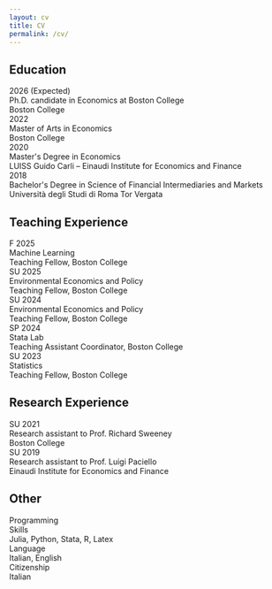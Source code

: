 ```yaml
---
layout: cv
title: CV
permalink: /cv/
---
```



<div class="cv-card" id="education">
  <h2>Education</h2>

  <div class="cv-entry">
  <span class="cv-date">2026 (Expected) </span>

  <div class="cv-details">
    <span class="cv-title">Ph.D. candidate in Economics at Boston College</span><br>
    <span class="cv-institution">Boston College</span>
  </div>
</div>

  <div class="cv-entry">
  <span class="cv-date"> 2022</span>

  <div class="cv-details">
    <span class="cv-title">Master of Arts in Economics</span><br>
    <span class="cv-institution">Boston College</span>
  </div>
</div>

  <div class="cv-entry">
  <span class="cv-date">2020</span>

  <div class="cv-details">
    <span class="cv-title">Master's Degree in Economics</span><br>
    <span class="cv-institution">LUISS Guido Carli – Einaudi Institute for Economics and Finance</span>
  </div>
</div>

  <div class="cv-entry">
  <span class="cv-date">2018</span>

  <div class="cv-details">
    <span class="cv-title">Bachelor's Degree in Science of Financial Intermediaries and Markets</span><br>
    <span class="cv-institution">Università degli Studi di Roma Tor Vergata</span>
  </div>
</div>

</div>



<div class="cv-card" id="teaching">
  <h2>Teaching Experience</h2>

  <div class="cv-entry">
  <span class="cv-date">F 2025</span>

  <div class="cv-details">
    <span class="cv-title">Machine Learning</span><br>
    <span class="cv-institution">Teaching Fellow, Boston College</span>
  </div>
</div>

  <div class="cv-entry">
  <span class="cv-date">SU 2025</span>

  <div class="cv-details">
    <span class="cv-title">Environmental Economics and Policy</span><br>
    <span class="cv-institution">Teaching Fellow, Boston College</span>
  </div>
</div>

  <div class="cv-entry">
  <span class="cv-date">SU 2024</span>

  <div class="cv-details">
    <span class="cv-title">Environmental Economics and Policy</span><br>
    <span class="cv-institution">Teaching Fellow, Boston College</span>
  </div>
</div>

  <div class="cv-entry">
  <span class="cv-date">SP 2024</span>

  <div class="cv-details">
    <span class="cv-title">Stata Lab</span><br>
    <span class="cv-institution"> Teaching Assistant Coordinator, Boston College</span>
  </div>
</div>

  <div class="cv-entry">
  <span class="cv-date"> SU 2023</span>

  <div class="cv-details">
    <span class="cv-title">Statistics</span><br>
    <span class="cv-institution">Teaching Fellow, Boston College</span>
  </div>
</div>

</div>



<div class="cv-card" id="teaching">
  <h2>Research Experience</h2>

  <div class="cv-entry">
  <span class="cv-date">SU 2021</span>

  <div class="cv-details">
    <span class="cv-title">Research assistant to Prof. Richard Sweeney</span><br>
    <span class="cv-institution">Boston College</span>
  </div>
</div>

  <div class="cv-entry">
  <span class="cv-date">SU 2019</span>

  <div class="cv-details">
    <span class="cv-title">Research assistant to Prof. Luigi Paciello</span><br>
    <span class="cv-institution">Einaudi Institute for Economics and Finance</span>
  </div>
</div>

</div>



<div class="cv-card" id="other">
  <h2>Other</h2>

  <div class="cv-entry">
  <span class="cv-date">Programming <br> Skills</span>

  <div class="cv-details">
    <span class="cv-title">Julia, Python, Stata, R, Latex</span>
  </div>
</div>

  <div class="cv-entry">
  <span class="cv-date">Language</span>

  <div class="cv-details">
    <span class="cv-title">Italian, English</span>
  </div>
</div>

  <div class="cv-entry">
  <span class="cv-date">Citizenship</span>

  <div class="cv-details">
    <span class="cv-title">Italian</span>
  </div>
</div>
</div>
